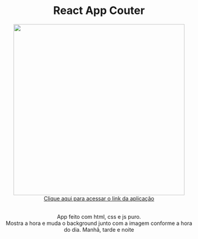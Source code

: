 <h1 align="center">React App Couter</h1>

<div align="center">
<img width="450px" src="https://i.imgur.com/3Au2b1z.png">
</div>



<div align="center">
<a href="https://day-hour-app.vercel.app/">
Clique aqui para acessar o link da aplicação
</a>
</div>

<br />

<p align="center">
App feito com html, css e js puro.<br /> 
Mostra a hora e muda o background junto com a imagem conforme a hora do dia. Manhã, tarde e noite
</p>
